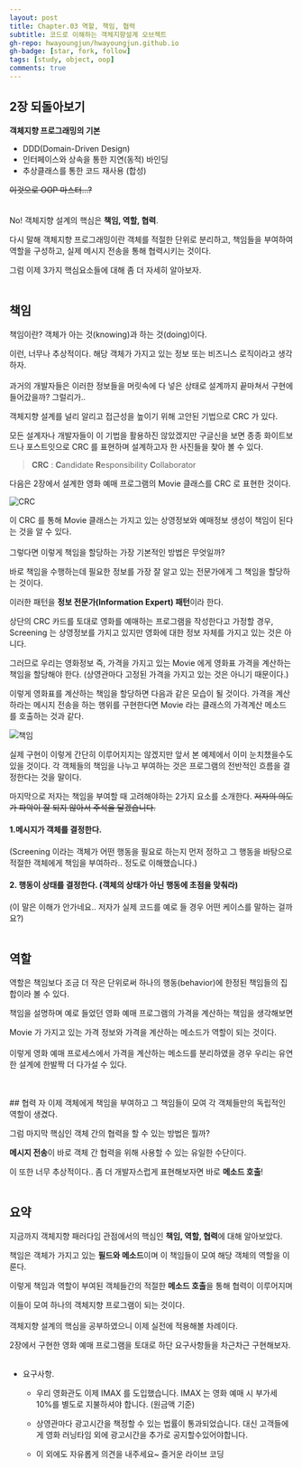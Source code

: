 ```yaml
---
layout: post
title: Chapter.03 역할, 책임, 협력
subtitle: 코드로 이해하는 객체지향설계 오브젝트
gh-repo: hwayoungjun/hwayoungjun.github.io
gh-badge: [star, fork, follow]
tags: [study, object, oop]
comments: true
---
```


## 2장 되돌아보기
**객체지향 프로그래밍의 기본**
- DDD(Domain-Driven Design)
- 인터페이스와 상속을 통한 지연(동적) 바인딩       
- 추상클래스를 통한 코드 재사용 (합성)

~~이것으로 OOP 마스터...?~~
<br>
<br>
<br>
No! 객체지향 설계의 핵심은 **책임, 역할, 협력**.

다시 말해 객체지향 프로그래밍이란
객체를 적절한 단위로 분리하고, 책임들을 부여하여 역할을 구성하고, 실제 메시지 전송을 통해 협력시키는 것이다.

그럼 이제 3가지 핵심요소들에 대해 좀 더 자세히 알아보자.
<br>
<br>
## 책임
책임이란? 객체가 아는 것(knowing)과 하는 것(doing)이다.

이런, 너무나 추상적이다. 해당 객체가 가지고 있는 정보 또는 비즈니스 로직이라고 생각하자.
<br>
<br>
과거의 개발자들은 이러한 정보들을 머릿속에 다 넣은 상태로 설계까지 끝마쳐서 구현에 들어갔을까? 그럴리가..

객체지향 설계를 널리 알리고 접근성을 높이기 위해 고안된 기법으로 CRC 가 있다. 

모든 설계자나 개발자들이 이 기법을 활용하진 않았겠지만 구글신을 보면 종종 화이트보드나 포스트잇으로 CRC 를 표현하며 설계하고자 한 사진들을 찾아 볼 수 있다.

> **CRC** : **C**andidate **R**esponsibility **C**ollaborator

다음은 2장에서 설계한 영화 예매 프로그램의 Movie 클래스를 CRC 로 표현한 것이다.

![CRC](https://hwayoungjun.github.io/img/CRC.png)

이 CRC 를 통해 Movie 클래스는 가지고 있는 상영정보와 예매정보 생성이 책임이 된다는 것을 알 수 있다.
<br>
<br>
그렇다면 이렇게 책임을 할당하는 가장 기본적인 방법은 무엇일까?

바로 책임을 수행하는데 필요한 정보를 가장 잘 알고 있는 전문가에게 그 책임을 할당하는 것이다.

이러한 패턴을 **정보 전문가(Information Expert) 패턴**이라 한다.

상단의 CRC 카드를 토대로 영화를 예매하는 프로그램을 작성한다고 가정할 경우, Screening 는 상영정보를 가지고 있지만 영화에 대한 정보 자체를 가지고 있는 것은 아니다. 

그러므로 우리는 영화정보 즉, 가격을 가지고 있는 Movie 에게 영화표 가격을 계산하는 책임을 할당해야 한다. (상영관마다 고정된 가격을 가지고 있는 것은 아니기 때문이다.)

이렇게 영화표를 계산하는 책임을 할당하면 다음과 같은 모습이 될 것이다. 가격을 계산하라는 메시지 전송을 하는 행위를 구현한다면 Movie 라는 클래스의 가격계산 메소드를 호출하는 것과 같다.

![책임](https://hwayoungjun.github.io/img/책임.PNG)

실제 구현이 이렇게 간단히 이루어지지는 않겠지만 앞서 본 예제에서 이미 눈치챘을수도 있을 것이다. 각 객체들의 책임을 나누고 부여하는 것은 프로그램의 전반적인 흐름을 결정한다는 것을 말이다. 

마지막으로 저자는 책임을 부여할 때 고려해야하는 2가지 요소를 소개한다. ~~저자의 의도가 파악이 잘 되지 않아서 주석을 달겠습니다.~~

#### 1.메시지가 객체를 결정한다.
(Screening 이라는 객체가 어떤 행동을 필요로 하는지 먼저 정하고 그 행동을 바탕으로 적절한 객체에게 책임을 부여하라.. 정도로 이해했습니다.)

#### 2. 행동이 상태를 결정한다. (객체의 상태가 아닌 행동에 초점을 맞춰라)
(이 말은 이해가 안가네요.. 저자가 실제 코드를 예로 들 경우 어떤 케이스를 말하는 걸까요?)
<br>
<br>
## 역할
역할은 책임보다 조금 더 작은 단위로써 하나의 행동(behavior)에 한정된 책임들의 집합이라 볼 수 있다.

책임을 설명하며 예로 들었던 영화 예매 프로그램의 가격을 계산하는 책임을 생각해보면

Movie 가 가지고 있는 가격 정보와 가격을 계산하는 메소드가 역할이 되는 것이다. 
<br>
<br>
이렇게 영화 예매 프로세스에서 가격을 계산하는 메소드를 분리하였을 경우 우리는 유연한 설계에 한발짝 더 다가설 수 있다.

<br>
<br>
## 협력
자 이제 객체에게 책임을 부여하고 그 책임들이 모여 각 객체들만의 독립적인 역할이 생겼다. 

그럼 마지막 핵심인 객체 간의 협력을 할 수 있는 방법은 뭘까?

**메시지 전송**이 바로 객체 간 협력을 위해 사용할 수 있는 유일한 수단이다.

이 또한 너무 추상적이다.. 좀 더 개발자스럽게 표현해보자면 바로 **메소드 호출**!
<br>
<br>


## 요약
지금까지 객체지향 패러다임 관점에서의 핵심인 **책임, 역할, 협력**에 대해 알아보았다.

책임은 객체가 가지고 있는 **필드와 메소드**이며 이 책임들이 모여 해당 객체의 역할을 이룬다.

이렇게 책임과 역할이 부여된 객체들간의 적절한 **메소드 호출**을 통해 협력이 이루어지며

이들이 모여 하나의 객체지향 프로그램이 되는 것이다.
<br>
<br>
객체지향 설계의 핵심을 공부하였으니 이제 실전에 적용해볼 차례이다.

2장에서 구현한 영화 예매 프로그램을 토대로 하단 요구사항들을 차근차근 구현해보자.
<br>
<br>
- 요구사항.

  + 우리 영화관도 이제 IMAX 를 도입했습니다. IMAX 는 영화 예매 시 부가세 10%를 별도로 지불하셔야 합니다. (원금액 기준) 
  
  + 상영관마다 광고시간을 책정할 수 있는 법률이 통과되었습니다. 대신 고객들에게 영화 러닝타임 외에 광고시간을 추가로 공지할수있어야합니다.
  
  + 이 외에도 자유롭게 의견을 내주세요~ 즐거운 라이브 코딩
  

